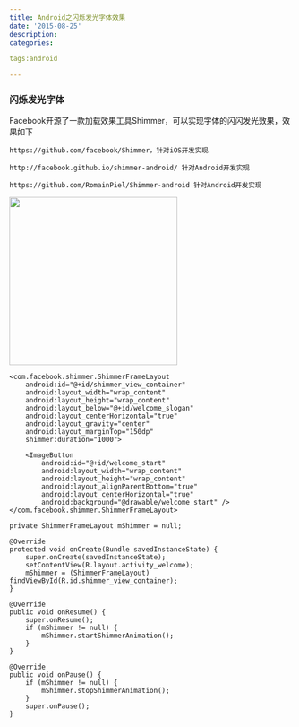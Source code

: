 ```yaml
---
title: Android之闪烁发光字体效果
date: '2015-08-25'
description:
categories:

tags:android

---
```


>

### 闪烁发光字体

> 

Facebook开源了一款加载效果工具Shimmer，可以实现字体的闪闪发光效果，效果如下

>

	https://github.com/facebook/Shimmer，针对iOS开发实现

	http://facebook.github.io/shimmer-android/ 针对Android开发实现

	https://github.com/RomainPiel/Shimmer-android 针对Android开发实现

>

<img src="{{urls.media}}/Android之闪烁发光字体效果/1.gif" alt="" width="300" hight="160">

>

    <com.facebook.shimmer.ShimmerFrameLayout
        android:id="@+id/shimmer_view_container"
        android:layout_width="wrap_content"
        android:layout_height="wrap_content"
        android:layout_below="@+id/welcome_slogan"
        android:layout_centerHorizontal="true"
        android:layout_gravity="center"
        android:layout_marginTop="150dp"
        shimmer:duration="1000">

        <ImageButton
            android:id="@+id/welcome_start"
            android:layout_width="wrap_content"
            android:layout_height="wrap_content"
            android:layout_alignParentBottom="true"
            android:layout_centerHorizontal="true"
            android:background="@drawable/welcome_start" />
    </com.facebook.shimmer.ShimmerFrameLayout>

>

	private ShimmerFrameLayout mShimmer = null;

    @Override
    protected void onCreate(Bundle savedInstanceState) {
        super.onCreate(savedInstanceState);
        setContentView(R.layout.activity_welcome);
        mShimmer = (ShimmerFrameLayout) findViewById(R.id.shimmer_view_container);
	}

    @Override
    public void onResume() {
        super.onResume();
        if (mShimmer != null) {
            mShimmer.startShimmerAnimation();
        }
    }

    @Override
    public void onPause() {
        if (mShimmer != null) {
            mShimmer.stopShimmerAnimation();
        }
        super.onPause();
    }

